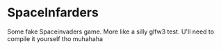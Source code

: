 # SpaceInfarders
Some fake Spaceinvaders game. More like a silly glfw3 test. U'll need to compile it yourself tho muhahaha
